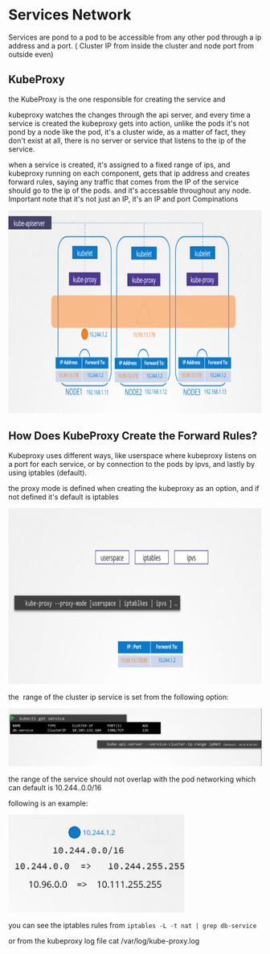 # Services Network

Services are pond to a pod to be accessible from any other pod through a ip address and a port. ( Cluster IP from inside the cluster and node port from outside even)

## KubeProxy

the KubeProxy is the one responsible for creating the service and

kubeproxy watches the changes through the api server, and every time a service is created the kubeproxy gets into action, unlike the pods it's not pond by a node like the pod, it's a cluster wide, as a matter of fact, they don't exist at all, there is no server or service that listens to the ip of the service.

when a service is created, it's assigned to a fixed range of ips, and kubeproxy running on each component, gets that ip address and creates forward rules, saying any traffic that comes from the IP of the service should go to the ip of the pods. and it's accessable throughout any node. Important note that it's not just an IP, it's an IP and port Compinations

<img src="../../_resources/60bbc4f760cbbbc63d49ed1b09f09d91.png" alt="60bbc4f760cbbbc63d49ed1b09f09d91.png" width="838" height="403" class="jop-noMdConv">

## How Does KubeProxy Create the Forward Rules?

Kubeproxy uses different ways, like userspace where kubeproxy listens on a port for each service, or by connection to the pods by ipvs, and lastly by using iptables (default).

the proxy mode is defined when creating the kubeproxy as an option, and if not defined it's default is iptables

<img src="../../_resources/5a01a6177171605ffe002c6cc2b3ef79.png" alt="5a01a6177171605ffe002c6cc2b3ef79.png" width="821" height="349" class="jop-noMdConv">

the  range of the cluster ip service is set from the following option:

![d890e278cae633e838f8e5824b7019b8.png](../../_resources/d890e278cae633e838f8e5824b7019b8.png)

the range of the service should not overlap with the pod networking which can default is 10.244..0.0/16

following is an example:

<img src="../../_resources/ecccc687ba76e4179b4de902a0cec4fb.png" alt="ecccc687ba76e4179b4de902a0cec4fb.png" width="350" height="194">

you can see the iptables rules from `iptables -L -t nat | grep db-service`

or from the kubeproxy log file cat /var/log/kube-proxy.log
